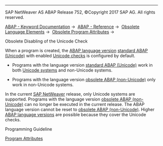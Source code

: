   

* * *

SAP NetWeaver AS ABAP Release 752, ©Copyright 2017 SAP AG. All rights reserved.

[ABAP - Keyword Documentation](javascript:call_link\('abenabap.htm'\)) →  [ABAP - Reference](javascript:call_link\('abenabap_reference.htm'\)) →  [Obsolete Language Elements](javascript:call_link\('abenabap_obsolete.htm'\)) →  [Obsolete Program Attributes](javascript:call_link\('abenprogram_attributes_obsolete.htm'\)) → 

Obsolete Disabling of the Unicode Check

When a program is created, the [ABAP language version](javascript:call_link\('abenabap_versions.htm'\)) [standard ABAP (Unicode)](javascript:call_link\('abenunicode_program_glosry.htm'\) "Glossary Entry") with enabled [Unicode checks](javascript:call_link\('abenunicode_check_glosry.htm'\) "Glossary Entry") is configured by default.

-   Programs with the language version [standard ABAP (Unicode)](javascript:call_link\('abenunicode_program_glosry.htm'\) "Glossary Entry") work in both [Unicode systems](javascript:call_link\('abenunicode_system_glosry.htm'\) "Glossary Entry") and non-Unicode systems.

-   Programs with the language version [obsolete ABAP (non-Unicode)](javascript:call_link\('abennon_unicode_program_glosry.htm'\) "Glossary Entry") only work in non-Unicode systems.

In the current [SAP NetWeaver](javascript:call_link\('abensap_netweaver_glosry.htm'\) "Glossary Entry") release, only Unicode systems are supported. Programs with the language version [obsolete ABAP (non-Unicode)](javascript:call_link\('abennon_unicode_program_glosry.htm'\) "Glossary Entry") can no longer be executed in the current release. The ABAP language version cannot be reset to [obsolete ABAP (non-Unicode)](javascript:call_link\('abennon_unicode_program_glosry.htm'\) "Glossary Entry"). Higher [ABAP language versions](javascript:call_link\('abenabap_version_glosry.htm'\) "Glossary Entry") are possible because they cover the Unicode checks.

Programming Guideline

[Program Attributes](javascript:call_link\('abenprogram_attribute_guidl.htm'\) "Guideline")
